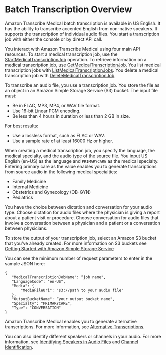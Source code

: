 # Batch Transcription Overview<a name="batch-med-transcription"></a>

Amazon Transcribe Medical batch transcription is available in US English\. It has the ability to transcribe accented English from non\-native speakers\. It supports the transcription of individual audio files\. You start a transcription job with either the console or by direct API call\.

You interact with Amazon Transcribe Medical using four main API resources\. To start a medical transcription job, use the [StartMedicalTranscriptionJob](API_StartMedicalTranscriptionJob.md) operation\. To retrieve information on a medical transcription job, use [GetMedicalTranscriptionJob](API_GetMedicalTranscriptionJob.md)\. You list medical transcription jobs with [ListMedicalTranscriptionJobs](API_ListMedicalTranscriptionJobs.md)\. You delete a medical transcription job with [DeleteMedicalTranscriptionJob](API_DeleteMedicalTranscriptionJob.md)\.

To transcribe an audio file, you use a transcription job\. You store the file as an object in an Amazon Simple Storage Service \(S3\) bucket\. The input file must: 
+ Be in FLAC, MP3, MP4, or WAV file format\.
+ Use 16\-bit Linear PCM encoding\.
+ Be less than 4 hours in duration or less than 2 GB in size\.

For best results: 
+ Use a lossless format, such as FLAC or WAV\.
+ Use a sample rate of at least 16000 Hz or higher\.

When creating a medical transcription job, you specify the language, the medical specialty, and the audio type of the source file\. You input US English \(en\-US\) as the language and `PRIMARYCARE` as the medical specialty\. Entering primary care as the value enables you to generate transcriptions from source audio in the following medical specialties:
+ Family Medicine
+ Internal Medicine
+ Obstetrics and Gynecology \(OB\-GYN\)
+ Pediatrics

You have the choice between dictation and conversation for your audio type\. Choose dictation for audio files where the physician is giving a report about a patient visit or procedure\. Choose conversation for audio files that involve a conversation between a physician and a patient or a conversation between physicians\.

To store the output of your transcription job, select an Amazon S3 bucket that you've already created\. For more information on S3 buckets see [Getting Started with Amazon Simple Storage Service](https://docs.aws.amazon.com/AmazonS3/latest/gsg/GetStartedWithS3.html)

You can see the minimum number of request parameters to enter in the sample JSON here:

```
{
   "MedicalTranscriptionJobName": “job name",
   "LanguageCode": "en-US",
   "Media": {
       "MediaFileUri": "s3://path to your audio file"
   },
   "OutputBucketName": “your output bucket name",
   "Specialty": "PRIMARYCARE",
   "Type": "CONVERSATION"
}
```

Amazon Transcribe Medical enables you to generate alternative transcriptions\. For more information, see [Alternative Transcriptions](how-alternatives-med.md)\.

You can also identify different speakers or channels in your audio\. For more information, see [Identifying Speakers in Audio Files](diarization-batch-med.md) and [Channel Identification](how-channel-id-med.md)\.